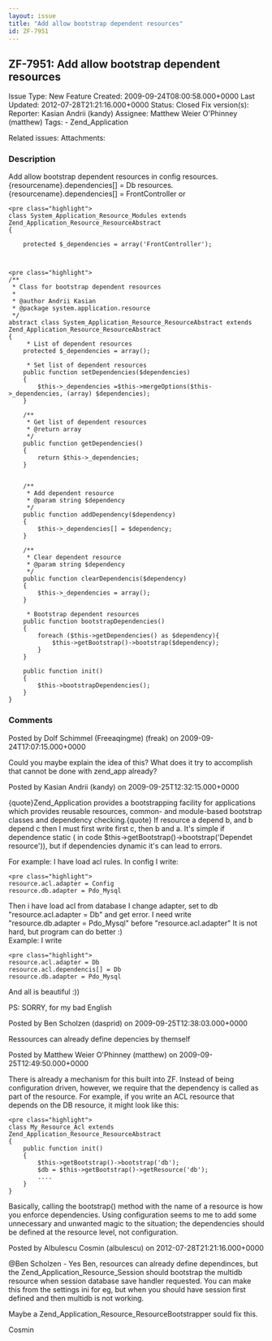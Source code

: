 ```yaml
---
layout: issue
title: "Add allow bootstrap dependent resources"
id: ZF-7951
---
```


ZF-7951: Add allow bootstrap dependent resources
------------------------------------------------

 Issue Type: New Feature Created: 2009-09-24T08:00:58.000+0000 Last Updated: 2012-07-28T21:21:16.000+0000 Status: Closed Fix version(s): 
 Reporter:  Kasian Andrii (kandy)  Assignee:  Matthew Weier O'Phinney (matthew)  Tags: - Zend\_Application
 
 Related issues: 
 Attachments: 
### Description

Add allow bootstrap dependent resources in config resources.{resourcename}.dependencies[] = Db resources.{resourcename}.dependencies[] = FrontController or

 
    <pre class="highlight">
    class System_Application_Resource_Modules extends Zend_Application_Resource_ResourceAbstract
    {
    
        protected $_dependencies = array('FrontController');


 
    <pre class="highlight">
    /**
     * Class for bootstrap dependent resources
     *
     * @author Andrii Kasian 
     * @package system.application.resource
     */
    abstract class System_Application_Resource_ResourceAbstract extends Zend_Application_Resource_ResourceAbstract
    {
         * List of dependent resources
        protected $_dependencies = array();
    
         * Set list of dependent resources
        public function setDependencies($dependencies)
        {
            $this->_dependencies =$this->mergeOptions($this->_dependencies, (array) $dependencies);
        }
    
        /**
         * Get list of dependent resources
         * @return array
         */
        public function getDependencies()
        {
            return $this->_dependencies;
        }
    
    
        /**
         * Add dependent resource
         * @param string $dependency
         */
        public function addDependency($dependency)
        {
            $this->_dependencies[] = $dependency;
        }
    
        /**
         * Clear dependent resource
         * @param string $dependency
         */
        public function clearDependencis($dependency)
        {
            $this->_dependencies = array();
        }
    
         * Bootstrap dependent resources
        public function bootstrapDependencies()
        {
            foreach ($this->getDependencies() as $dependency){
                $this->getBootstrap()->bootstrap($dependency);
            }
        }
    
        public function init()
        {
            $this->bootstrapDependencies();
        }
    }


 

 

### Comments

Posted by Dolf Schimmel (Freeaqingme) (freak) on 2009-09-24T17:07:15.000+0000

Could you maybe explain the idea of this? What does it try to accomplish that cannot be done with zend\_app already?

 

 

Posted by Kasian Andrii (kandy) on 2009-09-25T12:32:15.000+0000

{quote}Zend\_Application provides a bootstrapping facility for applications which provides reusable resources, common- and module-based bootstrap classes and dependency checking.{quote} If resource a depend b, and b depend c then I must first write first c, then b and a. It's simple if dependence static ( in code $this->getBootstrap()->bootstrap('Dependet resource')), but if dependencies dynamic it's can lead to errors.

For example: I have load acl rules. In config I write:

 
    <pre class="highlight">
    resource.acl.adapter = Config
    resource.db.adapter = Pdo_Mysql


Then i have load acl from database I change adapter, set to db "resource.acl.adapter = Db" and get error. I need write "resource.db.adapter = Pdo\_Mysql" before "resource.acl.adapter" It is not hard, but program can do better :)  
 Example: I write

 
    <pre class="highlight">
    resource.acl.adapter = Db
    resource.acl.dependencis[] = Db
    resource.db.adapter = Pdo_Mysql


And all is beautiful :))

PS: SORRY, for my bad English

 

 

Posted by Ben Scholzen (dasprid) on 2009-09-25T12:38:03.000+0000

Ressources can already define depencies by themself

 

 

Posted by Matthew Weier O'Phinney (matthew) on 2009-09-25T12:49:50.000+0000

There is already a mechanism for this built into ZF. Instead of being configuration driven, however, we require that the dependency is called as part of the resource. For example, if you write an ACL resource that depends on the DB resource, it might look like this:

 
    <pre class="highlight">
    class My_Resource_Acl extends Zend_Application_Resource_ResourceAbstract
    {
        public function init()
        {
            $this->getBootstrap()->bootstrap('db');
            $db = $this->getBootstrap()->getResource('db');
            ....
        }
    }


Basically, calling the bootstrap() method with the name of a resource is how you enforce dependencies. Using configuration seems to me to add some unnecessary and unwanted magic to the situation; the dependencies should be defined at the resource level, not configuration.

 

 

Posted by Albulescu Cosmin (albulescu) on 2012-07-28T21:21:16.000+0000

@Ben Scholzen - Yes Ben, resources can already define dependinces, but the Zend\_Application\_Resource\_Session should bootstrap the multidb resource when session database save handler requested. You can make this from the settings ini for eg, but when you should have session first defined and then multidb is not working.

Maybe a Zend\_Application\_Resource\_ResourceBootstrapper sould fix this.

Cosmin

 

 